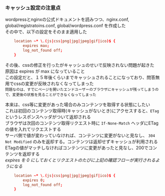 ### キャッシュ設定の注意点
<!-- {ISSUEタイトル}.md になります -->
<!-- ISSUEラベル名に対応するディレクトリに格納されます -->
<!-- ISSUEタイトルに`###`を足して、descriptionの1行目に自動追記します -->

wordpressとnginxの公式ドキュメントを読みつつ、nginx.conf, global/registratoins.conf, global/wordpress.conf を作成した  
その中で、以下の設定をそのまま適用した  

```conf
    location ~* \.(js|css|png|jpg|jpeg|gif|ico)$ {
        expires max;
        log_not_found off;
    }
```

その後、cssの修正を行ったがキャッシュのせいで反映されない問題が起きた  
原因は expires が max になっていること  
この設定だと、１５年後くらいまでキャッシュされることになっており、問答無用でcssの変更が反映されなくなってしまった  
`問題なのは、すでにページを開いたエンドユーザーのブラウザにキャッシュが残ってしまうので、変更後の状態を見ることができなくなってしまった`  

本来は、css等に変更があった場合のみコンテンツを取得する状態にしたい  
これは初回のコンテンツ取得時(キャッシュがないとき)にアクセスすると、`ETag`というレスポンスヘッダがついて返却される  
ブラウザは次回のコンテンツ取得リクエスト時に `If-None-Match` ヘッダにETagの値を入れてリクエストする  
サーバ側で値が変わっていなければ、コンテンツに変更がないと見なし、 `304 Not Modified` のみを返却する。コンテンツは返却せずキャッシュが利用される  
ETagの値がマッチしなければコンテンツに変更があったと見なし、200でコンテンツを返却する  
*expires を 0 にしておくとリクエストのたびに上記の確認フローが実行されるようになる*  
```conf
    location ~* \.(js|css|png|jpg|jpeg|gif|ico)$ {
        expires 0;
        log_not_found off;
    }
```
